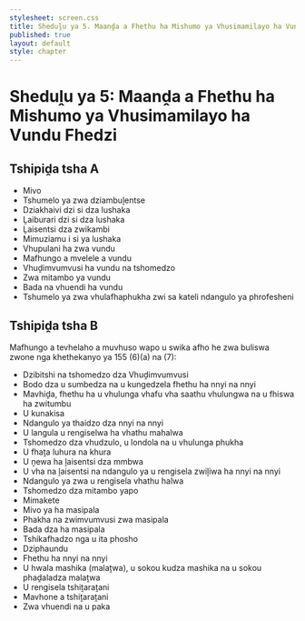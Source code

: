 ```yaml
---
stylesheet: screen.css
title: Sheduḽu ya 5. Maanḓa a Fhethu ha Mishumo ya Vhusimamilayo ha Vunḓu Fhedzi
published: true
layout: default
style: chapter
---
```


# Sheduḽu ya 5: Maanḓa a Fhethu ha Mishumo ya Vhusimamilayo ha Vundu Fhedzi

## Tshipiḓa tsha A

*	Mivo
*	Tshumelo ya zwa dziambuḽentse
*	Dziakhaivi dzi si dza lushaka
*	Ḽaiburari dzi si dza lushaka
*	Ḽaisentsi dza zwikambi
*	Mimuziamu i si ya lushaka
*	Vhupulani ha zwa vundu
*	Mafhungo a mvelele a vundu
*	Vhuḓimvumvusi ha vundu na tshomedzo
*	Zwa mitambo ya vundu
*	Bada na vhuendi ha vundu
*	Tshumelo ya zwa vhulafhaphukha zwi sa kateli ndangulo ya phrofesheni

## Tshipiḓa tsha B

Mafhungo a tevhelaho a muvhuso wapo u swika afho he zwa buliswa zwone nga khethekanyo ya 155 (6)(a) na (7):

*	Dzibitshi na tshomedzo dza Vhuḓimvumvusi
*	Bodo dza u sumbedza na u kungedzela fhethu ha nnyi na nnyi
*	Mavhiḓa, fhethu ha u vhulunga vhafu vha saathu vhulungwa na u fhiswa ha zwitumbu
*	U kunakisa
*	Ndangulo ya thaidzo dza nnyi na nnyi
*	U langula u rengiselwa ha vhathu mahalwa
*	Tshomedzo dza vhudzulo, u londola na u vhulunga phukha
*	U fhaṱa luhura na khura
*	U ṋewa ha ḽaisentsi dza mmbwa
*	U vha na ḽaisentsi na ndangulo ya u rengisela zwiḽiwa ha nnyi na nnyi
*	Ndangulo ya zwa u rengisela vhathu halwa
*	Tshomedzo dza mitambo yapo
*	Mimakete
*	Mivo ya ha masipala
*	Phakha na zwimvumvusi zwa masipala
*	Bada dza ha masipala
*	Tshikafhadzo nga u ita phosho
*	Dziphaundu
*	Fhethu ha nnyi na nnyi
*	U hwala mashika (malaṱwa), u sokou kudza mashika na u sokou phaḓaladza malaṱwa
*	U rengisela tshiṱaraṱani
*	Mavhone a tshiṱaraṱani
*	Zwa vhuendi na u paka
